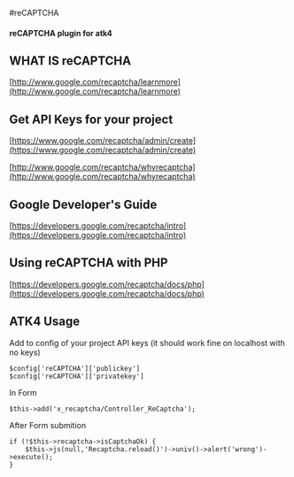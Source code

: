 #reCAPTCHA
#### reCAPTCHA plugin for atk4

## WHAT IS reCAPTCHA
[http://www.google.com/recaptcha/learnmore](http://www.google.com/recaptcha/learnmore)

## Get API Keys for your project
[https://www.google.com/recaptcha/admin/create](https://www.google.com/recaptcha/admin/create)

[http://www.google.com/recaptcha/whyrecaptcha](http://www.google.com/recaptcha/whyrecaptcha)

## Google Developer's Guide
[https://developers.google.com/recaptcha/intro](https://developers.google.com/recaptcha/intro)

## Using reCAPTCHA with PHP
[https://developers.google.com/recaptcha/docs/php](https://developers.google.com/recaptcha/docs/php)

## ATK4 Usage

Add to config of your project API keys (it should work fine on localhost with no keys)
    
    $config['reCAPTCHA']['publickey']
    $config['reCAPTCHA']['privatekey']

In Form

    $this->add('x_recaptcha/Controller_ReCaptcha');

After Form submition

    if (!$this->recaptcha->isCaptchaOk) {
        $this->js(null,'Recaptcha.reload()')->univ()->alert('wrong')->execute();
    }